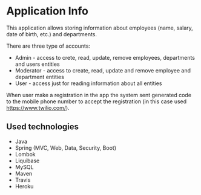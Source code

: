 # Application Info
This application allows storing information about employees (name, salary, date of birth, etc.) and departments.

There are three type of accounts: 
* Admin - access to crete, read, update, remove employees, departments and users entities
* Moderator - access to create, read, update and remove employee and department entities
* User - access just for reading information about all entities

When user make a registration in the app the system sent generated code to the mobile phone number to accept the registration (in this case used https://www.twilio.com/).

## Used technologies
* Java
* Spring (MVC, Web, Data, Security, Boot)
* Lombok
* Liquibase
* MySQL
* Maven
* Travis
* Heroku